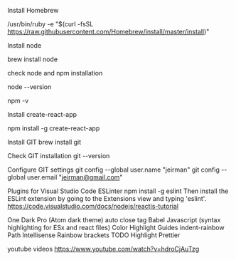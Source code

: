 Install Homebrew

/usr/bin/ruby -e "$(curl -fsSL https://raw.githubusercontent.com/Homebrew/install/master/install)"


Install node

brew install node


check node and npm installation

node --version

npm -v


Install create-react-app

npm install -g create-react-app

Install GIT
brew install git

Check GIT installation
git --version

Configure GIT settings
git config --global user.name "jeirman"
git config --global user.email "jeirman@gmail.com"

Plugins for Visual Studio Code
ESLinter
npm install -g eslint
Then install the ESLint extension by going to the Extensions view and typing 'eslint'.
https://code.visualstudio.com/docs/nodejs/reactjs-tutorial

One Dark Pro (Atom dark theme)
auto close tag
Babel Javascript (syntax highlighting for ESx and react files)
Color Highlight
Guides
indent-rainbow
Path Intellisense
Rainbow brackets
TODO Highlight
Prettier



youtube videos
https://www.youtube.com/watch?v=hdroCjAuTzg



